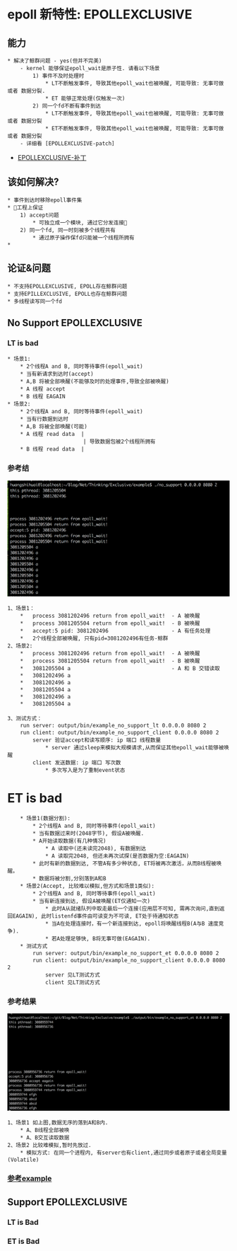 # epoll 新特性: EPOLLEXCLUSIVE
## 能力
```
* 解决了鲸群问题 - yes(但并不完美)
    - kernel 能够保证epoll_wait是原子性. 请看以下场景
        1) 事件不及时处理时
            * LT不断触发事件, 导致其他epoll_wait也被唤醒, 可能导致: 无事可做 或者 数据分裂.
            * ET 能够正常处理(仅触发一次)
        2) 同一个fd不断有事件到达
            * LT不断触发事件, 导致其他epoll_wait也被唤醒, 可能导致: 无事可做 或者 数据分裂
            * ET不断触发事件, 导致其他epoll_wait也被唤醒, 可能导致: 无事可做 或者 数据分裂
    - 详细看 [EPOLLEXCLUSIVE-patch]
```
* [EPOLLEXCLUSIVE-补丁](https://github.com/torvalds/linux/commit/df0108c5da561c66c333bb46bfe3c1fc65905898)

## 该如何解决?
```
* 事件到达时移除epoll事件集
* 工程上保证
    1) accept问题
        * 可独立成一个模块, 通过它分发连接
    2) 同一个fd, 同一时刻被多个线程共有
        * 通过原子操作保fd只能被一个线程所拥有
* 
```
## 论证&问题
```
* 不支持EPOLLEXCLUSIVE, EPOLL存在鲸群问题
* 支持EPILLEXCLUSIVE, EPOLL也存在鲸群问题
* 多线程读写同一个fd
```

## No Support EPOLLEXCLUSIVE
### LT is bad
```
* 场景1:
    * 2个线程A and B, 同时等待事件(epoll_wait)
    * 当有新请求到达时(accept)
    * A,B 将被全部唤醒(不能够及时的处理事件,导致全部被唤醒)
    * A 线程 accept
    * B 线程 EAGAIN
* 场景2:
    * 2个线程A and B, 同时等待事件(epoll_wait)
    * 当有行数据到达时
    * A,B 将被全部唤醒(可能)
    * A 线程 read data  |
                        | 导致数据包被2个线程所拥有
    * B 线程 read data  |
```
### 参考结
![image](/Picture/no_support_exclusive_lt.png)
```
1、场景1：
    *   process 3081202496 return from epoll_wait!  - A 被唤醒
    *   process 3081205504 return from epoll_wait!  - B 被唤醒
    *   accept:5 pid: 3081202496                    - A 有任务处理
    *   2个线程全部被唤醒, 只有pid=3081202496有任务-鲸群
2、场景2:
    *   process 3081202496 return from epoll_wait!  - A 被唤醒
    *   process 3081205504 return from epoll_wait!  - B 被唤醒
    *   3081205504 a                                - A 和 B 交错读取
    *   3081202496 a
    *   3081202496 a
    *   3081205504 a
    *   3081202496 a
    *   3081205504 a

3、测试方式：
    run server: output/bin/example_no_support_lt 0.0.0.0 8080 2
    run client: output/bin/example_no_support_client 0.0.0.0 8080 2
        server 验证accept和读写顺序: ip 端口 线程数量
            * server 通过sleep来模拟大规模请求,从而保证其他epoll_wait能够被唤醒
        client 发送数据: ip 端口 写次数
            * 多次写入是为了重制event状态
```
# ET is bad
```
    * 场景1(数据分割):
        * 2个线程A and B, 同时等待事件(epoll_wait)
        * 当有数据过来时(2048字节), 假设A被唤醒.
        * A开始读取数据(有几种情况)
            * A 读取中(还未读完2048), 有数据到达
            * A 读取完2048, 但还未再次试探(是否数据为空:EAGAIN)
        * 此时有新的数据到达, 不管A有多少种状态, ET将被再次激活，从而B线程被唤醒。
        * 数据将被分割,分别落到A和B
    * 场景2(Accept, 比较难以模拟,但方式和场景1类似):
        * 2个线程A and B, 同时等待事件(epoll_wait)
        * 当有新连接到达, 假设A被唤醒(ET仅通知一次)
            * 此时A从就绪队列中取走最后一个连接(应用层不可知, 需再次询问,直到返回EAGAIN), 此时listenfd事件由可读变为不可读, ET处于待通知状态
            * 当A在处理连接时，有一个新连接到达, epoll将唤醒线程B(A与B 速度竞争).
            * 若A处理足够快, B将无事可做(EAGAIN).
    * 测试方式
        run server: output/bin/example_no_support_et 0.0.0.0 8080 2
        run client: output/bin/example_no_support_client 0.0.0.0 8080 2
            server 见LT测试方式
            client 见LT测试方式
```
### 参考结果
![image](/Picture/no_support_exclusive_et.png)
```
1、场景1 如上图,数据无序的落到A和B内.
    * A、B线程全部被唤
    * A、B交互读取数据
2、场景2 比较难模拟,暂时先放过.
    * 模拟方式: 在同一个进程内, 有server也有client,通过同步或者原子或者全局变量(Volatile)
```
### [参考example](example/no_support)

## Support EPOLLEXCLUSIVE
### LT is Bad

### ET is Bad
